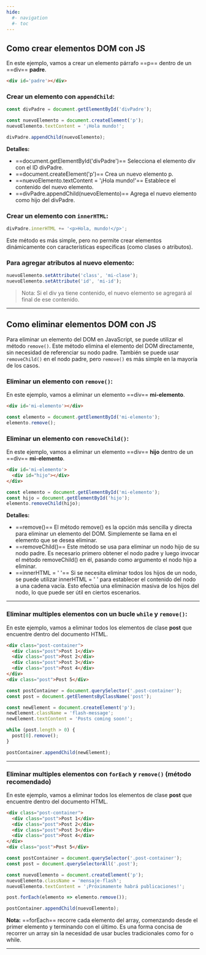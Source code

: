 ```yaml
---
hide:
  #- navigation
  #- toc
---
```


## **Como crear elementos DOM con JS**


En este ejemplo, vamos a crear un elemento párrafo ==p== dentro de un ==div== **padre**.

```html linenums="1" title="html"
<div id='padre'></div>
```

### **Crear un elemento con `appendChild`:**

```js linenums="1" title="javascript"
const divPadre = document.getElementById('divPadre');

const nuevoElemento = document.createElement('p');
nuevoElemento.textContent = '¡Hola mundo!';

divPadre.appendChild(nuevoElemento);
```

**Detalles:**

  - ==document.getElementById('divPadre')== Selecciona el elemento div con el ID divPadre.
  - ==document.createElement('p')== Crea un nuevo elemento p.
  - ==nuevoElemento.textContent = '¡Hola mundo!'== Establece el contenido del nuevo elemento.
  - ==divPadre.appendChild(nuevoElemento)== Agrega el nuevo elemento como hijo del divPadre.

### **Crear un elemento con `innerHTML`:**

```js
divPadre.innerHTML += '<p>Hola, mundo!</p>';
```

Este método es más simple, pero no permite crear elementos dinámicamente con características específicas (como clases o atributos).

### **Para agregar atributos al nuevo elemento:**

```js linenums="1" title="javascript"
nuevoElemento.setAttribute('class', 'mi-clase');
nuevoElemento.setAttribute('id', 'mi-id');
```

>Nota: Si el div ya tiene contenido, el nuevo elemento se agregará al final de ese contenido.

***

## **Como eliminar elementos DOM con JS**

Para eliminar un elemento del DOM en JavaScript, se puede utilizar el método `remove()`. Este método elimina el elemento del DOM directamente, sin necesidad de referenciar su nodo padre. También se puede usar `removeChild()` en el nodo padre, pero `remove()` es más simple en la mayoría de los casos.

### **Eliminar un elemento con `remove()`:**

En este ejemplo, vamos a eliminar un elemento ==div== **mi-elemento**.

```html linenums="1" title="html"
<div id='mi-elemento'></div>
```

```js linenums="1" title="javascript"
const elemento = document.getElementById('mi-elemento');
elemento.remove();
```

### **Eliminar un elemento con `removeChild()`:**

En este ejemplo, vamos a eliminar un elemento ==div== **hijo** dentro de un ==div== **mi-elemento**.

```html linenums="1" title="html"
<div id='mi-elemento'>
  <div id="hijo"></div>
</div>
```

```js linenums="1" title="javascript"
const elemento = document.getElementById('mi-elemento');
const hijo = document.getElementById('hijo');
elemento.removeChild(hijo);
```

**Detalles:**

  - ==remove()== El método remove() es la opción más sencilla y directa para eliminar un elemento del DOM. Simplemente se llama en el elemento que se desea eliminar.
  - ==removeChild()== Este método se usa para eliminar un nodo hijo de su nodo padre. Es necesario primero obtener el nodo padre y luego invocar el método removeChild() en él, pasando como argumento el nodo hijo a eliminar.
  - ==innerHTML = ' '== Si se necesita eliminar todos los hijos de un nodo, se puede utilizar innerHTML = ' ' para establecer el contenido del nodo a una cadena vacía. Esto efectúa una eliminación masiva de los hijos del nodo, lo que puede ser útil en ciertos escenarios.

***

### **Eliminar multiples elementos con un bucle `while` y `remove()`:**

En este ejemplo, vamos a eliminar todos los elementos de clase **post** que encuentre dentro del documento HTML.

```html linenums="1" title="html"
<div class="post-container">
  <div class="post">Post 1</div>
  <div class="post">Post 2</div>
  <div class="post">Post 3</div>
  <div class="post">Post 4</div>
</div>
<div class="post">Post 5</div>
```

```js linenums="1" title="javascript"
const postContainer = document.querySelector('.post-container');
const post = document.getElementsByClassName('post');

const newElement = document.createElement('p');
newElement.className = 'flash-message';
newElement.textContent = 'Posts coming soon!';

while (post.length > 0) {
  post[0].remove();
}

postContainer.appendChild(newElement);
```

***

### **Eliminar multiples elementos con `forEach` y `remove()`** (método recomendado)

En este ejemplo, vamos a eliminar todos los elementos de clase **post** que encuentre dentro del documento HTML.

```html linenums="1" title="html"
<div class="post-container">
  <div class="post">Post 1</div>
  <div class="post">Post 2</div>
  <div class="post">Post 3</div>
  <div class="post">Post 4</div>
</div>
<div class="post">Post 5</div>
```

```js linenums="1" title="javascript"
const postContainer = document.querySelector('.post-container');
const post = document.querySelectorAll('.post');

const nuevoElemento = document.createElement('p');
nuevoElemento.className = 'mensaje-flash';
nuevoElemento.textContent = '¡Próximamente habrá publicaciones!';

post.forEach(elemento => elemento.remove());

postContainer.appendChild(nuevoElemento);
```

**Nota:** ==forEach== recorre cada elemento del array, comenzando desde el primer elemento y terminando con el último. Es una forma concisa de recorrer un array sin la necesidad de usar bucles tradicionales como for o while.

***

<br>
